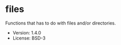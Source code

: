 # files

Functions that has to do with files and/or directories.

* Version: 1.4.0
* License: BSD-3
